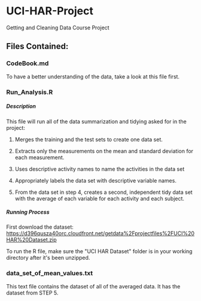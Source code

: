# UCI-HAR-Project
Getting and Cleaning Data Course Project


## Files Contained: 

### CodeBook.md
To have a better understanding of the data, take a look at this file first.

### Run_Analysis.R
##### Description
This file will run all of the data summarization and tidying asked for in the project:

1. Merges the training and the test sets to create one data set.

2. Extracts only the measurements on the mean and standard deviation for each measurement. 

3. Uses descriptive activity names to name the activities in the data set

4. Appropriately labels the data set with descriptive variable names. 

5. From the data set in step 4, creates a second, independent tidy data set with the average of each variable for each activity and each subject.

##### Running Process
First download the dataset: 
https://d396qusza40orc.cloudfront.net/getdata%2Fprojectfiles%2FUCI%20HAR%20Dataset.zip 

To run the R file, make sure the "UCI HAR Dataset" folder is in your working directory after it's been unzipped. 

### data_set_of_mean_values.txt
This text file contains the dataset of all of the averaged data. It has the dataset from STEP 5.
